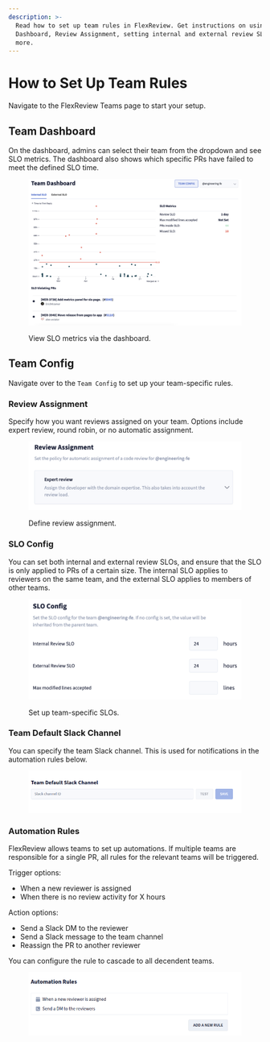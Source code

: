 ```yaml
---
description: >-
  Read how to set up team rules in FlexReview. Get instructions on using Team
  Dashboard, Review Assignment, setting internal and external review SLOs, and
  more.
---
```


# How to Set Up Team Rules

Navigate to the FlexReview Teams page to start your setup.

## Team Dashboard

On the dashboard, admins can select their team from the dropdown and see SLO metrics. The dashboard also shows which specific PRs have failed to meet the defined SLO time.

<figure><img src="../../.gitbook/assets/Screen Shot 2024-04-24 at 5.27.36 PM.png" alt=""><figcaption><p>View SLO metrics via the dashboard.</p></figcaption></figure>

## Team Config

Navigate over to the `Team Config` to set up your team-specific rules.

### Review Assignment

Specify how you want reviews assigned on your team. Options include expert review, round robin, or no automatic assignment.

<figure><img src="../../.gitbook/assets/Screen Shot 2024-04-24 at 5.44.13 PM.png" alt="" width="563"><figcaption><p>Define review assignment.</p></figcaption></figure>

### SLO Config

You can set both internal and external review SLOs, and ensure that the SLO is only applied to PRs of a certain size. The internal SLO applies to reviewers on the same team, and the external SLO applies to members of other teams.

<figure><img src="../../.gitbook/assets/Screen Shot 2024-04-24 at 5.44.52 PM.png" alt="" width="563"><figcaption><p>Set up team-specific SLOs.</p></figcaption></figure>

### Team Default Slack Channel

You can specify the team Slack channel. This is used for notifications in the automation rules below.

<figure><img src="../../.gitbook/assets/image (1) (1) (1) (1) (1).png" alt=""><figcaption></figcaption></figure>

### Automation Rules

FlexReview allows teams to set up automations. If multiple teams are responsible for a single PR, all rules for the relevant teams will be triggered.

Trigger options:

* When a new reviewer is assigned
* When there is no review activity for X hours

Action options:

* Send a Slack DM to the reviewer
* Send a Slack message to the team channel
* Reassign the PR to another reviewer

You can configure the rule to cascade to all decendent teams.

<figure><img src="../../.gitbook/assets/image (2) (1) (1).png" alt=""><figcaption></figcaption></figure>
